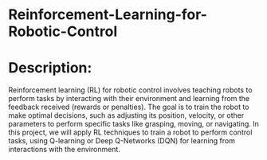 # Reinforcement-Learning-for-Robotic-Control
# Description:
Reinforcement learning (RL) for robotic control involves teaching robots to perform tasks by interacting with their environment and learning from the feedback received (rewards or penalties). The goal is to train the robot to make optimal decisions, such as adjusting its position, velocity, or other parameters to perform specific tasks like grasping, moving, or navigating. In this project, we will apply RL techniques to train a robot to perform control tasks, using Q-learning or Deep Q-Networks (DQN) for learning from interactions with the environment.
